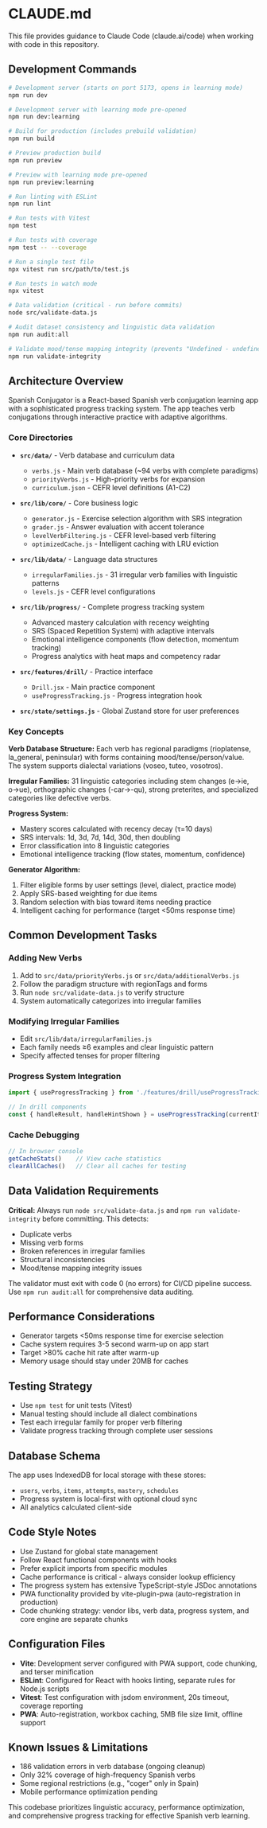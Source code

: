 # CLAUDE.md

This file provides guidance to Claude Code (claude.ai/code) when working with code in this repository.

## Development Commands

```bash
# Development server (starts on port 5173, opens in learning mode)
npm run dev

# Development server with learning mode pre-opened
npm run dev:learning

# Build for production (includes prebuild validation)
npm run build

# Preview production build
npm run preview

# Preview with learning mode pre-opened
npm run preview:learning

# Run linting with ESLint
npm run lint

# Run tests with Vitest
npm test

# Run tests with coverage
npm test -- --coverage

# Run a single test file
npx vitest run src/path/to/test.js

# Run tests in watch mode
npx vitest

# Data validation (critical - run before commits)
node src/validate-data.js

# Audit dataset consistency and linguistic data validation
npm run audit:all

# Validate mood/tense mapping integrity (prevents "Undefined - undefined" bugs)
npm run validate-integrity
```

## Architecture Overview

Spanish Conjugator is a React-based Spanish verb conjugation learning app with a sophisticated progress tracking system. The app teaches verb conjugations through interactive practice with adaptive algorithms.

### Core Directories

- **`src/data/`** - Verb database and curriculum data
  - `verbs.js` - Main verb database (~94 verbs with complete paradigms)
  - `priorityVerbs.js` - High-priority verbs for expansion
  - `curriculum.json` - CEFR level definitions (A1-C2)

- **`src/lib/core/`** - Core business logic
  - `generator.js` - Exercise selection algorithm with SRS integration
  - `grader.js` - Answer evaluation with accent tolerance
  - `levelVerbFiltering.js` - CEFR level-based verb filtering
  - `optimizedCache.js` - Intelligent caching with LRU eviction

- **`src/lib/data/`** - Language data structures
  - `irregularFamilies.js` - 31 irregular verb families with linguistic patterns
  - `levels.js` - CEFR level configurations

- **`src/lib/progress/`** - Complete progress tracking system
  - Advanced mastery calculation with recency weighting
  - SRS (Spaced Repetition System) with adaptive intervals
  - Emotional intelligence components (flow detection, momentum tracking)
  - Progress analytics with heat maps and competency radar

- **`src/features/drill/`** - Practice interface
  - `Drill.jsx` - Main practice component
  - `useProgressTracking.js` - Progress integration hook

- **`src/state/settings.js`** - Global Zustand store for user preferences

### Key Concepts

**Verb Database Structure:**
Each verb has regional paradigms (rioplatense, la_general, peninsular) with forms containing mood/tense/person/value. The system supports dialectal variations (voseo, tuteo, vosotros).

**Irregular Families:**
31 linguistic categories including stem changes (e→ie, o→ue), orthographic changes (-car→-qu), strong preterites, and specialized categories like defective verbs.

**Progress System:**
- Mastery scores calculated with recency decay (τ=10 days)
- SRS intervals: 1d, 3d, 7d, 14d, 30d, then doubling
- Error classification into 8 linguistic categories
- Emotional intelligence tracking (flow states, momentum, confidence)

**Generator Algorithm:**
1. Filter eligible forms by user settings (level, dialect, practice mode)
2. Apply SRS-based weighting for due items
3. Random selection with bias toward items needing practice
4. Intelligent caching for performance (target <50ms response time)

## Common Development Tasks

### Adding New Verbs
1. Add to `src/data/priorityVerbs.js` or `src/data/additionalVerbs.js`
2. Follow the paradigm structure with regionTags and forms
3. Run `node src/validate-data.js` to verify structure
4. System automatically categorizes into irregular families

### Modifying Irregular Families
- Edit `src/lib/data/irregularFamilies.js`
- Each family needs ≥6 examples and clear linguistic pattern
- Specify affected tenses for proper filtering

### Progress System Integration
```javascript
import { useProgressTracking } from './features/drill/useProgressTracking.js'

// In drill components
const { handleResult, handleHintShown } = useProgressTracking(currentItem, onResult)
```

### Cache Debugging
```javascript
// In browser console
getCacheStats()    // View cache statistics
clearAllCaches()   // Clear all caches for testing
```

## Data Validation Requirements

**Critical:** Always run `node src/validate-data.js` and `npm run validate-integrity` before committing. This detects:
- Duplicate verbs
- Missing verb forms
- Broken references in irregular families
- Structural inconsistencies
- Mood/tense mapping integrity issues

The validator must exit with code 0 (no errors) for CI/CD pipeline success. Use `npm run audit:all` for comprehensive data auditing.

## Performance Considerations

- Generator targets <50ms response time for exercise selection
- Cache system requires 3-5 second warm-up on app start
- Target >80% cache hit rate after warm-up
- Memory usage should stay under 20MB for caches

## Testing Strategy

- Use `npm test` for unit tests (Vitest)
- Manual testing should include all dialect combinations
- Test each irregular family for proper verb filtering
- Validate progress tracking through complete user sessions

## Database Schema

The app uses IndexedDB for local storage with these stores:
- `users`, `verbs`, `items`, `attempts`, `mastery`, `schedules`
- Progress system is local-first with optional cloud sync
- All analytics calculated client-side

## Code Style Notes

- Use Zustand for global state management
- Follow React functional components with hooks
- Prefer explicit imports from specific modules
- Cache performance is critical - always consider lookup efficiency
- The progress system has extensive TypeScript-style JSDoc annotations
- PWA functionality provided by vite-plugin-pwa (auto-registration in production)
- Code chunking strategy: vendor libs, verb data, progress system, and core engine are separate chunks

## Configuration Files

- **Vite**: Development server configured with PWA support, code chunking, and terser minification
- **ESLint**: Configured for React with hooks linting, separate rules for Node.js scripts
- **Vitest**: Test configuration with jsdom environment, 20s timeout, coverage reporting
- **PWA**: Auto-registration, workbox caching, 5MB file size limit, offline support

## Known Issues & Limitations

- 186 validation errors in verb database (ongoing cleanup)
- Only 32% coverage of high-frequency Spanish verbs
- Some regional restrictions (e.g., "coger" only in Spain)
- Mobile performance optimization pending

This codebase prioritizes linguistic accuracy, performance optimization, and comprehensive progress tracking for effective Spanish verb learning.
